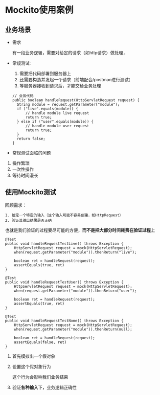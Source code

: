# Mockito使用案例

## 业务场景

- 需求

  有一段业务逻辑，需要对给定的请求（如http请求）做处理，

- 常规测试:
  1. 需要把代码部署到服务器上
  2. 还需要构造并发起一个请求（前端配合/postman进行测试）
  3. 等服务器接收到请求后，才能交给业务处理

  ```
  // 业务代码
  public boolean handleRequest(HttpServletRequest request) {
    String module = request.getParameter("module");
    if ("live".equals(module)) {
        // handle module live request
        return true;
    } else if ("user".equals(module)) {
        // handle module user request
        return true;
    }
    return false;
  }
  ```
-  常规测试面临的问题
  1. 操作繁琐
  2. 一次性操作
  3. 等待时间漫长

## 使用Mockito测试

回顾需求：

 	1. 给定一个特定的输入（这个输入可能不容易创建，如HttpRequest）
 	2. 验证其输出结果是否正确

也就是我们验证的过程要尽可能的方便，**而不是把大部分时间耗费在验证过程**上

```
@Test
public void handleRequestTestLive() throws Exception {
    HttpServletRequest request = mock(HttpServletRequest);
    when(request.getParameter("module")).thenReturn("live");
    
    boolean ret = handleRequest(request);
    assertEquals(true, ret)
}

@Test
public void handleRequestTestUser() throws Exception {
    HttpServletRequest request = mock(HttpServletRequest);
    when(request.getParameter("module")).thenReturn("user");
    
    boolean ret = handleRequest(request);
    assertEquals(true, ret)
}

@Test
public void handleRequestTestNone() throws Exception {
    HttpServletRequest request = mock(HttpServletRequest);
    when(request.getParameter("module")).thenReturn(null);
    
    boolean ret = handleRequest(request);
    assertEquals(false, ret)
}
```

1. 首先模拟出一个假对象

2. 设置这个假对象行为

   这个行为会影响我们业务结果

3. 验证**各种输入**下，业务逻辑正确性

